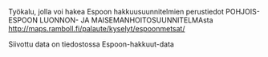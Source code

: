 
Työkalu, jolla voi hakea Espoon hakkuusuunnitelmien perustiedot POHJOIS-ESPOON LUONNON- JA MAISEMANHOITOSUUNNITELMAsta http://maps.ramboll.fi/palaute/kyselyt/espoonmetsat/

Siivottu data on tiedostossa Espoon-hakkuut-data

